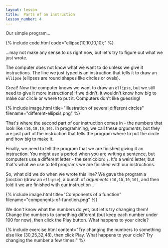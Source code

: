 ```yaml
---
layout: lesson
title:  Parts of an instruction
lesson_number: 4
---
```


Our simple program...

{% include code.html code="ellipse(10,10,10,10);" %}

...may not make any sense to us right now, but let's try to figure out what we just wrote.

The computer does not know what we want to do unless we give it instructions. The line we just typed is an instruction that tells it to draw an ```ellipse``` (ellipses are round shapes like circles or ovals). 

Great! Now the computer knows we want to draw an ```ellipse```, but we still need to give it more instructions! If we didn't, it wouldn't know how big to make our circle or where to put it. Computers don't like guessing!

{% include image.html title="Illustration of several different circles" filename="different-ellipsis.png" %}

That's where the second part of our instruction comes in - the numbers that look like ```(10,10,10,10)```. In programming, we call these *arguments*, but they are just part of the instruction that tells the program where to put the circle and how big to make it.

Finally, we need to tell the program that we are finished giving it an instruction. You might use a period when you are writing a sentence, but computers use a different letter - the semicolon: ```;```. It's a weird letter, but that's what we use to tell programs we are finished with our instructions.

So, what did we do when we wrote this line? We gave the program a *function* (draw an ```ellipse```), a bunch of *arguments* ```(10,10,10,10)```, and then told it we are finished with our instruction ```;```

{% include image.html title="Components of a function" filename="components-of-function.png" %}

We don't know what the numbers do yet, but let's try changing them! Change the numbers to something different (but keep each number under 100 for now), then click the Play button. What happens to your circle?

{% include exercise.html content="Try changing the numbers to something else like (30,25,32,48), then click Play. What happens to your cicle? Try changing the number a few times!" %}
